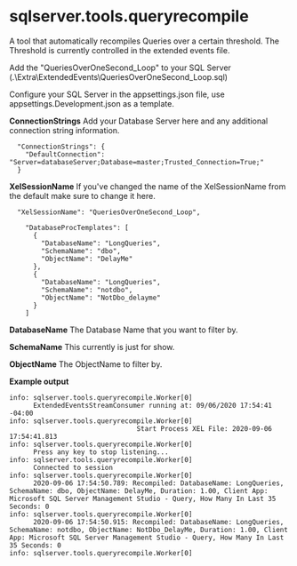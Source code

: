 # sqlserver.tools.queryrecompile
A tool that automatically recompiles Queries over a certain threshold.  The Threshold is currently controlled in the extended events file.

Add the "QueriesOverOneSecond_Loop" to your SQL Server (.\Extra\ExtendedEvents\QueriesOverOneSecond_Loop.sql)

Configure your SQL Server in the appsettings.json file, use appsettings.Development.json as a template.

**ConnectionStrings**
Add your Database Server here and any additional connection string information.
```
  "ConnectionStrings": {
    "DefaultConnection": "Server=databaseServer;Database=master;Trusted_Connection=True;"
  }
```

**XelSessionName**
If you've changed the name of the XelSessionName from the default make sure to change it here.
```
  "XelSessionName": "QueriesOverOneSecond_Loop",
```
```
    "DatabaseProcTemplates": [
      {
        "DatabaseName": "LongQueries",
        "SchemaName": "dbo",
        "ObjectName": "DelayMe"
      },
      {
        "DatabaseName": "LongQueries",
        "SchemaName": "notdbo",
        "ObjectName": "NotDbo_delayme"
      }
    ]
```

**DatabaseName**
The Database Name that you want to filter by.

**SchemaName**
This currently is just for show.

**ObjectName**
The ObjectName to filter by.

**Example output**
```
info: sqlserver.tools.queryrecompile.Worker[0]
      ExtendedEventsStreamConsumer running at: 09/06/2020 17:54:41 -04:00
info: sqlserver.tools.queryrecompile.Worker[0]
                                Start Process XEL File: 2020-09-06 17:54:41.813
info: sqlserver.tools.queryrecompile.Worker[0]
      Press any key to stop listening...
info: sqlserver.tools.queryrecompile.Worker[0]
      Connected to session
info: sqlserver.tools.queryrecompile.Worker[0]
      2020-09-06 17:54:50.789: Recompiled: DatabaseName: LongQueries, SchemaName: dbo, ObjectName: DelayMe, Duration: 1.00, Client App: Microsoft SQL Server Management Studio - Query, How Many In Last 35 Seconds: 0
info: sqlserver.tools.queryrecompile.Worker[0]
      2020-09-06 17:54:50.915: Recompiled: DatabaseName: LongQueries, SchemaName: notdbo, ObjectName: NotDbo_DelayMe, Duration: 1.00, Client App: Microsoft SQL Server Management Studio - Query, How Many In Last 35 Seconds: 0
info: sqlserver.tools.queryrecompile.Worker[0]
```

